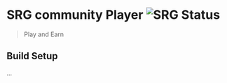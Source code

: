 # SRG community Player ![SRG Status](https://travis-ci.org/SanSan-/SRG.svg?branch=master)

> Play and Earn

## Build Setup

...

